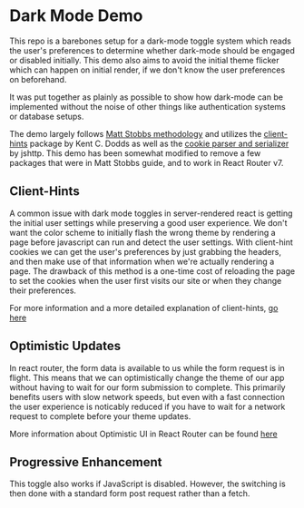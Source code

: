 # Dark Mode Demo
This repo is a barebones setup for a dark-mode toggle system which reads the user's preferences to determine whether dark-mode should be engaged or disabled initially. This demo also aims to avoid the initial theme flicker which can happen on initial render, if we don't know the user preferences on beforehand.

It was put together as plainly as possible to show how dark-mode can be implemented without the noise of other things like authentication systems or database setups.

The demo largely follows [Matt Stobbs methodology](https://www.mattstobbs.com/remix-dark-mode-2024/) and utilizes the [client-hints](https://github.com/epicweb-dev/client-hints) package by Kent C. Dodds as well as the [cookie parser and serializer](https://github.com/jshttp/cookie) by jshttp. This demo has been somewhat modified to remove a few packages that were in Matt Stobbs guide, and to work in React Router v7.

## Client-Hints
A common issue with dark mode toggles in server-rendered react is getting the initial user settings while preserving a good user experience. We don't want the color scheme to initially flash the wrong theme by rendering a page before javascript can run and detect the user settings. With client-hint cookies we can get the user's preferences by just grabbing the headers, and then make use of that information when we're actually rendering a page. The drawback of this method is a one-time cost of reloading the page to set the cookies when the user first visits our site or when they change their preferences.

For more information and a more detailed explanation of client-hints, [go here](https://github.com/epicweb-dev/client-hints)

## Optimistic Updates
In react router, the form data is available to us while the form request is in flight. This means that we can optimistically change the theme of our app without having to wait for our form submission to complete. This primarily benefits users with slow network speeds, but even with a fast connection the user experience is noticably reduced if you have to wait for a network request to complete before your theme updates.

More information about Optimistic UI in React Router can be found [here](https://reactrouter.com/start/framework/pending-ui#optimistic-ui)

## Progressive Enhancement
This toggle also works if JavaScript is disabled. However, the switching is then done with a standard form post request rather than a fetch.